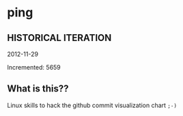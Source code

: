 # ping

## HISTORICAL ITERATION
2012-11-29

Incremented: 5659

## What is this?? 
Linux skills to hack the github commit visualization chart `;-)`
